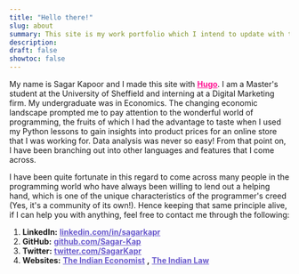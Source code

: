 ```yaml
---
title: "Hello there!"
slug: about
summary: This site is my work portfolio which I intend to update with the knowledge I gain from my continuous journey in the field of prgramming.
description: 
draft: false
showtoc: false
---
```


My name is Sagar Kapoor and I made this site with <a href = https://gohugo.io/ style = "color : DeepPink ;" target = "_blank"><strong>Hugo</strong></a>. I am a Master's student at the University of Sheffield and interning at a Digital Marketing firm. My undergraduate was in Economics. The changing economic landscape prompted me to pay attention to the wonderful world of programming, the fruits of which I had the advantage to taste when I used my Python lessons to gain insights into product prices for an online store that I was working for. Data analysis was never so easy! From that point on, I have been branching out into other languages and features that I come across.  

I have been quite fortunate in this regard to come across many people in the programming world who have always been willing to lend out a helping hand, which is one of the unique characteristics of the programmer's creed (Yes, it's a community of its own!). Hence keeping that same principle alive, if I can help you with anything, feel free to contact me through the following:

1. **LinkedIn:** <a href = https://www.linkedin.com/in/sagarkapr/ style = "color : SlateBlue;" target = "_blank"><strong>linkedin.com/in/sagarkapr</strong></a>
2. **GitHub:** <a href = https://github.com/sagar-kap/  style = "color : SlateBlue;" target = "_blank"><strong>github.com/Sagar-Kap</strong></a>
3. **Twitter:** <a href = https://twitter.com/SagarKapr  style = "color : SlateBlue;" target = "_blank"><strong>twitter.com/SagarKapr</strong></a>
4. **Websites:** <a href = https://www.indianeconomist.in/  style = "color : SlateBlue;" target = "_blank"><strong>The Indian Economist</strong></a> **,**  <a href = https://theindianlaw.in/  style = "color : SlateBlue;" target = "_blank"><strong>The Indian Law</strong></a>
